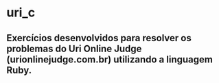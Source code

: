 # uri_c
## Exercícios desenvolvidos para resolver os problemas do Uri Online Judge (urionlinejudge.com.br) utilizando a linguagem Ruby.
